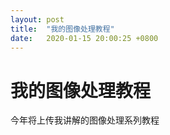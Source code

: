 ```yaml
---
layout: post
title:  "我的图像处理教程"
date:   2020-01-15 20:00:25 +0800
---
```

# 我的图像处理教程

今年将上传我讲解的图像处理系列教程